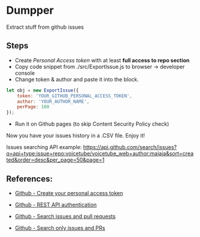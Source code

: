 # Dumpper

Extract stuff from github issues

## Steps

- Create *Personal Access token* with at least **full access to repo section**
- Copy code snippet from ./src/ExportIssue.js to browser -> developer console
- Change token & author and paste it into the block.

```js
let obj = new ExportIssue({
    token: 'YOUR_GITHUB_PERSONAL_ACCESS_TOKEN',
    author: 'YOUR_AUTHOR_NAME',
    perPage: 100
});
```

- Run it on Github pages (to skip Content Security Policy check)

Now you have your issues history in a .CSV file. Enjoy it!


Issues searching API example:
https://api.github.com/search/issues?q=api+type:issue+repo:voicetube/voicetube_web+author:majaja&sort=created&order=desc&per_page=50&page=1


## References:

- [Github - Create your personal access token](https://docs.github.com/en/github/authenticating-to-github/creating-a-personal-access-token#creating-a-token)

- [Github - REST API authentication](https://docs.github.com/en/rest/overview/resources-in-the-rest-api#authentication)

- [Github - Search issues and pull requests](https://docs.github.com/en/rest/reference/search#search-issues-and-pull-requests)

- [Github - Search only issues and PRs](https://docs.github.com/en/github/searching-for-information-on-github/searching-issues-and-pull-requests#search-only-issues-or-pull-requests)
